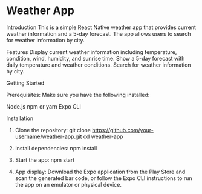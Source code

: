 # Weather App
Introduction
This is a simple React Native weather app that provides current weather information and a 5-day forecast. The app allows users to search for weather information by city.

Features
Display current weather information including temperature, condition, wind, humidity, and sunrise time.
Show a 5-day forecast with daily temperature and weather conditions.
Search for weather information by city.


Getting Started

Prerequisites:
Make sure you have the following installed:

Node.js
npm or yarn
Expo CLI

Installation
1. Clone the repository:
   git clone https://github.com/your-username/weather-app.git
   cd weather-app

2. Install dependencies:
   npm install

3. Start the app:
   npm start

4. App display:
   Download the Expo application from the Play Store and scan the generated bar code, or follow the Expo CLI instructions to run the app on an emulator or physical device.
